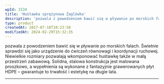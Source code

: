 ```yaml
---
wpId: 1534
title: 'Huśtawka sprężynowa Żaglówka'
description: 'pozwala z powodzeniem bawić się w pływanie po morskich falach. Świetnie sprawdzi się jako urządzenie do ćwiczeń równowagi i koordynacji ruchowej. Niewielkie rozmiary pozwalają wkomponować huśtawkę także w małą przestrzeń zabawową. Solidna, stalowa konstrukcja jest malowana proszkowo, a wypełnienia są wykonane z fantazyjnie grawerowanych płyt HDPE – gwarantuje to trwałość i estetykę na długie lata.'
type: product
createdAt: 2017-07-18T10:23:58
modifiedAt: 2024-02-29T15:32:35
---
```



pozwala z powodzeniem bawić się w pływanie po morskich falach. Świetnie sprawdzi się jako urządzenie do ćwiczeń równowagi i koordynacji ruchowej. Niewielkie rozmiary pozwalają wkomponować huśtawkę także w małą przestrzeń zabawową. Solidna, stalowa konstrukcja jest malowana proszkowo, a wypełnienia są wykonane z fantazyjnie grawerowanych płyt HDPE – gwarantuje to trwałość i estetykę na długie lata.

* * *
